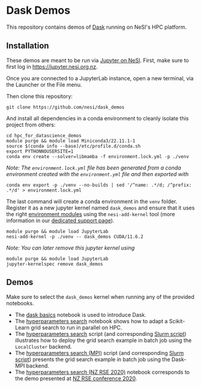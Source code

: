 # Dask Demos

This repository contains demos of [Dask](https://www.dask.org/) running on NeSI's HPC platform.


## Installation

These demos are meant to be run via [Jupyter on NeSI](https://support.nesi.org.nz/hc/en-gb/articles/360001555615-Jupyter-on-NeSI).
First, make sure to first log in https://jupyter.nesi.org.nz.

Once you are connected to a JupyterLab instance, open a new terminal, via the
Launcher or the File menu.

Then clone this repository:

```
git clone https://github.com/nesi/dask_demos
```

And install all dependencies in a conda environment to cleanly isolate this project from others:

```
cd hpc_for_datascience_demos
module purge && module load Miniconda3/22.11.1-1
source $(conda info --base)/etc/profile.d/conda.sh
export PYTHONNOUSERSITE=1
conda env create --solver=libmamba -f environment.lock.yml -p ./venv
```

*Note: The `environment.lock.yml` file has been generated from a conda environment created with the `environment.yml` file and then exported with*

```
conda env export -p ./venv --no-builds | sed '/^name: .*/d; /^prefix: .*/d' > environment.lock.yml
```

The last command will create a conda environment in the `venv` folder.
Register it as a new jupyter kernel named `dask_demos` and ensure that
it uses the right [environment modules](https://support.nesi.org.nz/hc/en-gb/articles/360001113076-The-HPC-environment-) using the `nesi-add-kernel` tool (more information in our [dedicated support page](https://support.nesi.org.nz/hc/en-gb/articles/4414958674831-Jupyter-kernels-Tool-assisted-management)).

```
module purge && module load JupyterLab
nesi-add-kernel -p ./venv -- dask_demos CUDA/11.6.2
```

*Note: You can later remove this jupyter kernel using*

```
module purge && module load JupyterLab
jupyter-kernelspec remove dask_demos
```


## Demos

Make sure to select the `dask_demos` kernel when running any of the provided notebooks.

- The [dask basics](notebooks/dask_basics.ipynb) notebook is used to introduce Dask.
- The [hyperparameters search](notebooks/hyperparameters_search.ipynb) notebook shows how to adapt a Scikit-Learn grid search to run in parallel on HPC.
- The [hyperparameters search](scripts/hyperparameters_search.py) script (and corresponding [Slurm script](scripts/hyperparameters_search.sl)) illustrates how to deploy the grid search example in batch job using the `LocalCluster` backend.
- The [hyperparameters search (MPI)](scripts/hyperparameters_search_mpi.py) script (and corresponding [Slurm script](scripts/hyperparameters_search_mpi.sl)) presents the grid search example in batch job using the Dask-MPI backend.
- The [hyperparameters search (NZ RSE 2020)](notebooks/hyperparameters_search_nzrse.ipynb) notebook corresponds to the demo presented at [NZ RSE conference 2020](https://www.rseconference.nz/).
